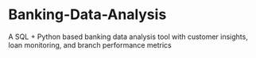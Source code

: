 # Banking-Data-Analysis
A SQL + Python based banking data analysis tool with customer insights, loan monitoring, and branch performance metrics
